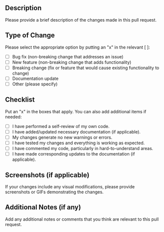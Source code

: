 ## Description
Please provide a brief description of the changes made in this pull request.

## Type of Change
Please select the appropriate option by putting an "x" in the relevant [ ]:

- [ ] Bug fix (non-breaking change that addresses an issue)
- [ ] New feature (non-breaking change that adds functionality)
- [ ] Breaking change (fix or feature that would cause existing functionality to change)
- [ ] Documentation update
- [ ] Other (please specify)

## Checklist
Put an "x" in the boxes that apply. You can also add additional items if needed:

- [ ] I have performed a self-review of my own code.
- [ ] I have added/updated necessary documentation (if applicable).
- [ ] My changes generate no new warnings or errors.
- [ ] I have tested my changes and everything is working as expected.
- [ ] I have commented my code, particularly in hard-to-understand areas.
- [ ] I have made corresponding updates to the documentation (if applicable).

## Screenshots (if applicable)
If your changes include any visual modifications, please provide screenshots or GIFs demonstrating the changes.

## Additional Notes (if any)
Add any additional notes or comments that you think are relevant to this pull request.

